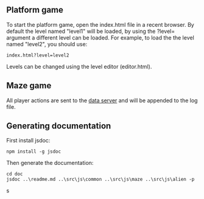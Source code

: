 

Platform game
-------------

To start the platform game, open the index.html file in a recent browser. By default the level named "level1" will be loaded, by using the ?level= argument a different level can be loaded. For example, to load the the level named "level2", you should use:

    index.html?level=level2

Levels can be changed using the level editor (editor.html).


Maze game
---------

All player actions are sent to the [data server](http://www.ivarclemens.nl/maze_game/) and will be appended to the log file.


Generating documentation
------------------------

First install jsdoc:

    npm install -g jsdoc

Then generate the documentation:

    cd doc
    jsdoc ..\readme.md ..\src\js\common ..\src\js\maze ..\src\js\alien -p
s
